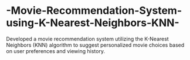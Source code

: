 # -Movie-Recommendation-System-using-K-Nearest-Neighbors-KNN-
Developed a movie recommendation system utilizing the K-Nearest Neighbors (KNN) algorithm to suggest  personalized movie choices based on user preferences and viewing history. 
